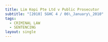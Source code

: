 ```yaml
---
title: Lim Kopi Pte Ltd v Public Prosecutor
subtitle: "[2010] SGHC 4 / 06\_January\_2010"
tags:
  - CRIMINAL LAW
  - SENTENCING
layout: single
---
```


